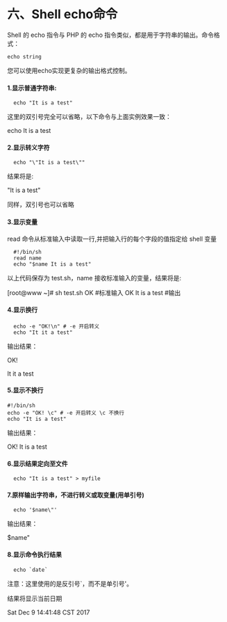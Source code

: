 # 六、Shell echo命令

Shell 的 echo 指令与 PHP 的 echo 指令类似，都是用于字符串的输出。命令格式：

```
echo string
```


您可以使用echo实现更复杂的输出格式控制。

#### 1.显示普通字符串:

```
  echo "It is a test"
```


这里的双引号完全可以省略，以下命令与上面实例效果一致：

echo It is a test


#### 2.显示转义字符

```
  echo "\"It is a test\""
```


结果将是:

"It is a test"

同样，双引号也可以省略

#### 3.显示变量

read 命令从标准输入中读取一行,并把输入行的每个字段的值指定给 shell 变量

```
  #!/bin/sh
  read name 
  echo "$name It is a test"
```


以上代码保存为 test.sh，name 接收标准输入的变量，结果将是:

[root@www ~]# sh test.sh
OK                     #标准输入
OK It is a test        #输出

#### 4.显示换行

```
  echo -e "OK!\n" # -e 开启转义
  echo "It it a test"
```

输出结果：

OK!

It it a test


#### 5.显示不换行

```
#!/bin/sh
echo -e "OK! \c" # -e 开启转义 \c 不换行
echo "It is a test"
```


输出结果：

OK! It is a test


#### 6.显示结果定向至文件

```
  echo "It is a test" > myfile
```

#### 7.原样输出字符串，不进行转义或取变量(用单引号)

```
  echo '$name\"'
```

输出结果：

$name\"


#### 8.显示命令执行结果

```
  echo `date`
```

注意：这里使用的是反引号\`，而不是单引号'。

结果将显示当前日期

Sat Dec 9 14:41:48 CST 2017